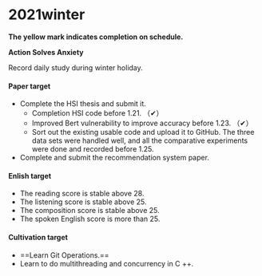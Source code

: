 # 2021winter

**The yellow mark indicates completion on schedule.**

**Action Solves Anxiety**

Record daily study during winter holiday.

#### Paper target

- Complete the HSI thesis and submit it.
  - Completion HSI code before 1.21.  （✔）
  - Improved Bert vulnerability to improve accuracy before 1.23. （✔）
  - Sort out the existing usable code and upload it to GitHub. The three data sets were handled well, and all the comparative experiments were done and recorded before 1.25.                                                                                 
- Complete and submit the recommendation system paper.

#### Enlish target

- The reading score is stable above 28.
- The listening score is stable above 25.
- The composition score is stable above 25.
- The spoken English score is more than 25.

#### Cultivation target

- ==Learn Git Operations.==
- Learn to do multithreading and concurrency in C ++.



